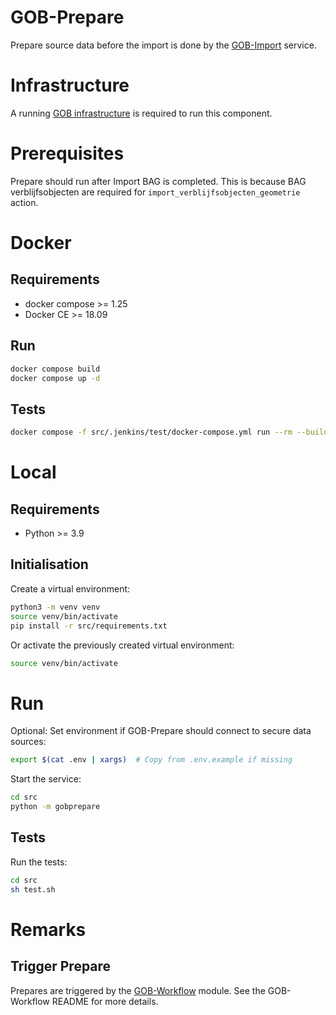 # GOB-Prepare

Prepare source data before the import is done by the [GOB-Import](https://github.com/Amsterdam/GOB-Import) service.

# Infrastructure

A running [GOB infrastructure](https://github.com/Amsterdam/GOB-Infra)
is required to run this component.

# Prerequisites

Prepare should run after Import BAG is completed.
This is because BAG verblijfsobjecten are required for `import_verblijfsobjecten_geometrie` action.

# Docker

## Requirements

* docker compose >= 1.25
* Docker CE >= 18.09

## Run

```bash
docker compose build
docker compose up -d
```

## Tests

```bash
docker compose -f src/.jenkins/test/docker-compose.yml run --rm --build test
```

# Local

## Requirements

* Python >= 3.9

## Initialisation

Create a virtual environment:

```bash
python3 -m venv venv
source venv/bin/activate
pip install -r src/requirements.txt
```

Or activate the previously created virtual environment:

```bash
source venv/bin/activate
```

# Run

Optional: Set environment if GOB-Prepare should connect to secure data sources:

```bash
export $(cat .env | xargs)  # Copy from .env.example if missing
```

Start the service:

```bash
cd src
python -m gobprepare
```

## Tests

Run the tests:

```bash
cd src
sh test.sh
```

# Remarks

## Trigger Prepare

Prepares are triggered by the [GOB-Workflow](https://github.com/Amsterdam/GOB-Workflow) module. See the GOB-Workflow README for more details.
